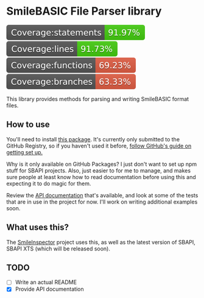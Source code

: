 SmileBASIC File Parser library
===
![badge4](https://raw.githubusercontent.com/SBAPI-Team/SmileBASIC-FileParser/master/coverage/badge-statements.svg)
![badge3](https://raw.githubusercontent.com/SBAPI-Team/SmileBASIC-FileParser/master/coverage/badge-lines.svg)
![badge2](https://raw.githubusercontent.com/SBAPI-Team/SmileBASIC-FileParser/master/coverage/badge-functions.svg)
![badge1](https://raw.githubusercontent.com/SBAPI-Team/SmileBASIC-FileParser/master/coverage/badge-branches.svg)


This library provides methods for parsing and writing SmileBASIC format files.

## How to use
You'll need to install [this package](https://github.com/SBAPI-Team/SmileBASIC-FileParser/packages/779658).
It's currently only submitted to the GitHub Registry, so if you haven't used it before, [follow GitHub's guide on getting set up.](https://docs.github.com/en/packages/working-with-a-github-packages-registry/working-with-the-npm-registry#installing-a-package)

Why is it only available on GitHub Packages? I just don't want to set up npm stuff for SBAPI projects. Also, just easier to for me to manage, and makes sure people at least know how to read documentation before using this and expecting it to do magic for them.

Review the [API documentation](https://sbapi-team.github.io/SmileBASIC-FileParser/) that's available, and look at some of the tests that are in use in the project for now. I'll work on writing additional examples soon.

## What uses this?
The [SmileInspector](https://github.com/SBAPI-Team/SmileInspector) project uses this, as well as the latest version of SBAPI, SBAPI XTS (which will be released soon).

TODO
---
- [ ] Write an actual README
- [x] Provide API documentation